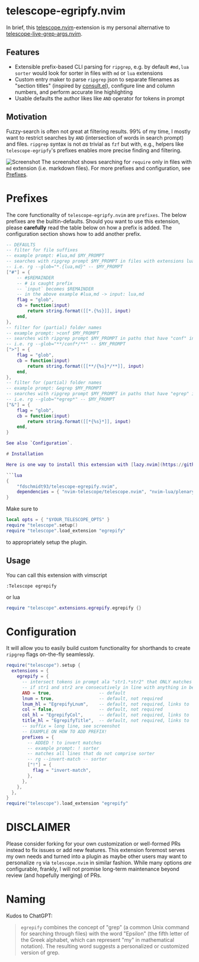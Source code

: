 # telescope-egripfy.nvim

In brief, this [telescope.nvim](https://github.com/nvim-telescope/telescope.nvim)-extension is my personal alternative to [telescope-live-grep-args.nvim](https://github.com/nvim-telescope/telescope-live-grep-args.nvim).

## Features

- Extensible prefix-based CLI parsing for `ripgrep`, e.g. by default `#md,lua sorter` would look for sorter in files with `md` or `lua` extensions
- Custom entry maker to parse `ripgrep` json to separate filenames as "section titles" (inspired by [consult.el](https://github.com/minad/consult)), configure line and column numbers, and perform accurate line highlighting
- Usable defaults the author likes like `AND` operator for tokens in prompt

## Motivation

Fuzzy-search is often not great at filtering results. 99% of my time, I mostly want to restrict searches by `AND` (intersection of words in search prompt) and files. `ripgrep` syntax is not _as_ trivial as `fzf` but with, e.g., helpers like `telescope-egripfy`'s prefixes enables more precise finding and filtering.

![Screenshot](https://user-images.githubusercontent.com/39233597/226608982-b3400cea-3aca-499c-afb3-51912443a240.png)
The screenshot shows searching for `require` only in files with `md` extension (i.e. markdown files). For more prefixes and configuration, see [Prefixes](#prefixes).

# Prefixes

The core functionality of `telescope-egripfy.nvim` are `prefixes`. The below prefixes are the builtin-defaults. Should you want to use this extension, please __carefully__ read the table below on how a prefix is added.  The configuration section shows how to add another prefix.

```lua
-- DEFAULTS
-- filter for file suffixes
-- example prompt: #lua,md $MY_PROMPT
-- searches with ripgrep prompt $MY_PROMPT in files with extensions lua and md
-- i.e. rg --glob="*.{lua,md}" -- $MY_PROMPT
["#"] = {
    -- #$REMAINDER
    -- # is caught prefix
    -- `input` becomes $REMAINDER
    -- in the above example #lua,md -> input: lua,md
    flag = "glob",
    cb = function(input)
        return string.format([[*.{%s}]], input)
    end,
},
-- filter for (partial) folder names
-- example prompt: >conf $MY_PROMPT
-- searches with ripgrep prompt $MY_PROMPT in paths that have "conf" in folder
-- i.e. rg --glob="**/conf*/**" -- $MY_PROMPT
[">"] = {
    flag = "glob",
    cb = function(input)
        return string.format([[**/{%s}*/**]], input)
    end,
},
-- filter for (partial) folder names
-- example prompt: &egrep $MY_PROMPT
-- searches with ripgrep prompt $MY_PROMPT in paths that have "egrep" in file name
-- i.e. rg --glob="*egrep*" -- $MY_PROMPT
["&"] = {
    flag = "glob",
    cb = function(input)
        return string.format([[*{%s}*]], input)
    end,
}

See also `Configuration`.

# Installation

Here is one way to install this extension with [lazy.nvim](https://github.com/folke/lazy.nvim).

```lua
{
    "fdschmidt93/telescope-egrepify.nvim",
    dependencies = { "nvim-telescope/telescope.nvim", "nvim-lua/plenary.nvim" }
}
```

Make sure to

```lua
local opts = { "$YOUR_TELESCOPE_OPTS" }
require "telescope".setup()
require "telescope".load_extension "egrepify"
```

to appropriately setup the plugin.


## Usage

You can call this extension with vimscript

```vim
:Telescope egrepify
```

or lua

```lua
require "telescope".extensions.egrepify.egrepify {}
```


# Configuration

It will allow you to easily build custom functionality for shorthands to create `ripgrep` flags on-the-fly seamlessly.

```lua
require("telescope").setup {
  extensions = {
    egrepify = {
      -- intersect tokens in prompt ala "str1.*str2" that ONLY matches
      -- if str1 and str2 are consecutively in line with anything in between (wildcard)
      AND = true,                  -- default
      lnum = true,                 -- default, not required
      lnum_hl = "EgrepifyLnum",    -- default, not required, links to `Constant`
      col = false,                 -- default, not required
      col_hl = "EgrepifyCol",      -- default, not required, links to `Constant`
      title_hl = "EgrepifyTitle",  -- default, not required, links to `Title`
      -- suffix = long line, see screenshot
      -- EXAMPLE ON HOW TO ADD PREFIX!
      prefixes = {
        -- ADDED ! to invert matches
        -- example prompt: ! sorter
        -- matches all lines that do not comprise sorter
        -- rg --invert-match -- sorter
        ["!"] = {
          flag = "invert-match",
        },
      },
    },
  },
}
require("telescope").load_extension "egrepify"
```

# DISCLAIMER

Please consider forking for your own customization or well-formed PRs instead to fix issues or add new features. This extension foremost serves my own needs and turned into a plugin as maybe other users may want to personalize `rg` via `telescope.nvim` in similar fashion. While many options _are_ configurable, frankly, I will not promise long-term maintenance beyond review (and hopefully merging) of PRs.

# Naming

Kudos to ChatGPT:

> `egrepify` combines the concept of "grep" (a common Unix command for searching through files) with the word "Epsilon" (the fifth letter of the Greek alphabet, which can represent "my" in mathematical notation). The resulting word suggests a personalized or customized version of grep.

